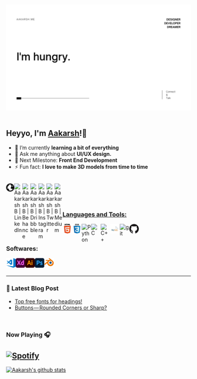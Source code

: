![alt text](https://github.com/Aakarsh-B/trying-repos/blob/master/heh.png?raw=true)
<br/>
<br/>
## Heyyo, I'm <a href="https://aakarsh.me" target="_blank">Aakarsh</a>!👋

- 🌱 I’m currently **learning a bit of everything**
- 💬 Ask me anything about **UI/UX design.**
- 🥅 Next Milestone: **Front End Development**
- ⚡ Fun fact: **I love to make 3D models from time to time**
<br/>
<a href="https://Aakarsh-B.github.io" target="_blank"><img align="left" alt="Aakarsh-B.github.io" width="22px" src="https://raw.githubusercontent.com/iconic/open-iconic/master/svg/globe.svg" /></a>
<a href="https://linkedin.com/in/aakarshb" target="_blank"><img align="left" alt="Aakarsh B | LinkedIn" width="22px" src="https://cdn.jsdelivr.net/npm/simple-icons@v3/icons/linkedin.svg" />
<a href="https://behance.net/aakarshb" target="_blank"><img align="left" alt="Aakarsh B | Behance" width="22px" src="https://cdn.jsdelivr.net/npm/simple-icons@3.0.1/icons/behance.svg" />
<a href="https://dribbble.com/aakarshb" target="_blank"><img align="left" alt="Aakarsh B | Dribbble" width="22px" src="https://cdn.jsdelivr.net/npm/simple-icons@3.0.1/icons/dribbble.svg" />
<a href="https://instagram.com/_.aakarsh._" target="_blank"><img align="left" alt="Aakarsh B | Instagram" width="22px" src="https://cdn.jsdelivr.net/npm/simple-icons@v3/icons/instagram.svg" />
<a href="https://twitter.com/Aakarsh-Bhttps://www.w3.org/html/" target="_blank"><img align="left" alt="Aakarsh B | Twitter" width="22px" src="https://cdn.jsdelivr.net/npm/simple-icons@v3/icons/twitter.svg" />
<a href="https://medium.com/@aakarshbiju" target="_blank"><img align="left" alt="Aakarsh B | Medium" width="22px" src="https://cdn.jsdelivr.net/npm/simple-icons@3.0.1/icons/medium.svg" />

<br />
<br />
<br />

### Languages and Tools:


<a href="https://www.w3.org/html/" target="_blank"><img align="left" alt="HTML5" width="26px" src="https://raw.githubusercontent.com/github/explore/80688e429a7d4ef2fca1e82350fe8e3517d3494d/topics/html/html.png" /></a>
<a href="https://www.w3schools.com/css/" target="_blank"><img align="left" alt="CSS3" width="26px" src="https://raw.githubusercontent.com/github/explore/80688e429a7d4ef2fca1e82350fe8e3517d3494d/topics/css/css.png" /></a>
<a href="https://www.python.org" target="_blank"> <img align="left" alt="Python" width="26px" src="https://devicons.github.io/devicon/devicon.git/icons/python/python-original.svg"/> </a>
<a href="https://www.cprogramming.com/" target="_blank"> <img align="left" alt="C" width="26px" src="https://devicons.github.io/devicon/devicon.git/icons/c/c-original.svg"/> </a>
<a href="https://www.w3schools.com/cpp/" target="_blank"> <img align="left" alt="C++" width="26px" src="https://devicons.github.io/devicon/devicon.git/icons/cplusplus/cplusplus-original.svg"/> </a>
<img align="left" alt="MySQL" width="26px" src="https://raw.githubusercontent.com/github/explore/80688e429a7d4ef2fca1e82350fe8e3517d3494d/topics/mysql/mysql.png" />
<a href="https://git-scm.com/" target="_blank"> <img align="left" alt="git" width="26px" src="https://www.vectorlogo.zone/logos/git-scm/git-scm-icon.svg"/> </a>
<img align="left" alt="GitHub" width="26px" src="https://raw.githubusercontent.com/github/explore/78df643247d429f6cc873026c0622819ad797942/topics/github/github.png" />
<br />
<br />
### Softwares:

<img align="left" alt="Visual Studio Code" width="26px" src="https://raw.githubusercontent.com/github/explore/80688e429a7d4ef2fca1e82350fe8e3517d3494d/topics/visual-studio-code/visual-studio-code.png" />
<a href="https://www.adobe.com/products/xd.html" target="_blank"> <img align="left" alt="XD" width="26px" src="https://github.com/Aakarsh-B/trying-repos/blob/master/adobexd.png?raw=true"/> </a> 
<a href="https://www.adobe.com/in/products/illustrator.html" target="_blank"> <img align="left" alt="Illustrator" width="26px" src="https://github.com/Aakarsh-B/trying-repos/blob/master/illustrator.png?raw=true"/> </a> 
<a href="https://www.photoshop.com/en" target="_blank"> <img align="left" alt="Photoshop" width="26px" src="https://github.com/Aakarsh-B/trying-repos/blob/master/photoshop.png?raw=true"/> </a>
<a href="https://www.photoshop.com/en" target="_blank"> <img align="left" alt="Photoshop" width="26px" src="https://github.com/Aakarsh-B/trying-repos/blob/master/blender.png?raw=true"/> </a>


<br />
<br />

---

### 📕 Latest Blog Post

<!-- BLOG-POST-LIST:START -->
- [Top free fonts for headings!](https://medium.com/creativcuckoo/top-free-fonts-for-headings-40afb244181?source=rss-f82fcec8502a------2)
- [Buttons — Rounded Corners or Sharp?](https://medium.com/creativcuckoo/buttons-rounded-corners-or-sharp-29109966a63c?source=rss-f82fcec8502a------2)
<!-- BLOG-POST-LIST:END -->

<br/>

### Now Playing 🎧

[![Spotify](https://spotify-recently-played-6w8ea7g4e.vercel.app/api/spotify)](https://open.spotify.com/user/mr5jgbqp3jw221j271iz2nix9)
<br/>
---

[![Aakarsh's github stats](https://github-readme-stats-dusky-three.vercel.app/api?username=Aakarsh-B&hide=stars)](https://github.com/anuraghazra/github-readme-stats)

